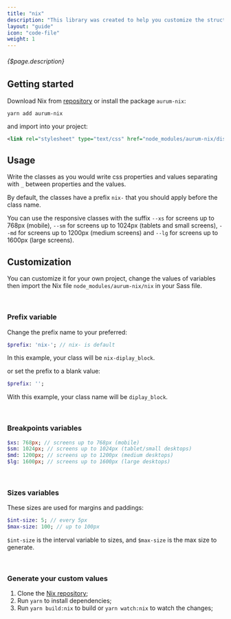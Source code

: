 ```yaml
---
title: "nix"
description: "This library was created to help you customize the structure of your project with classes that change properties such as margins and alignments, including support for responsive."
layout: "guide"
icon: "code-file"
weight: 1
---
```


###### {$page.description}

<article id="1">

## Getting started

Download Nix from <a href="https://github.com/aurumsoftware/nix" target="_blank">repository</a> or install the package `aurum-nix`:

```shel
yarn add aurum-nix
```
and import into your project:

```xml
<link rel="stylesheet" type="text/css" href="node_modules/aurum-nix/dist/nix.min.css" />
```

</article>

<article id="2">

## Usage

Write the classes as you would write css properties and values separating with `_` between properties and the values.

By default, the classes have a prefix `nix-` that you should apply before the class name.

You can use the responsive classes with the suffix `--xs` for screens up to 768px (mobile), `--sm` for screens up to 1024px (tablets and small screens), `--md` for screens up to 1200px (medium screens) and `--lg` for screens up to 1600px (large screens).

</article>

<article id="3">

## Customization

You can customize it for your own project, change the values of variables then import the Nix file `node_modules/aurum-nix/nix` in your Sass file.

<br>

### Prefix variable

Change the prefix name to your preferred:

```sass
$prefix: 'nix-'; // nix- is default
```

In this example, your class will be `nix-diplay_block`.

or set the prefix to a blank value:

```sass
$prefix: '';
```

With this example, your class name will be `diplay_block`.

<br>

### Breakpoints variables

```sass
$xs: 768px; // screens up to 768px (mobile)
$sm: 1024px; // screens up to 1024px (tablet/small desktops)
$md: 1200px; // screens up to 1200px (medium desktops)
$lg: 1600px; // screens up to 1600px (large desktops)
```

<br>

### Sizes variables

These sizes are used for margins and paddings:

```sass
$int-size: 5; // every 5px
$max-size: 100; // up to 100px
```

`$int-size` is the interval variable to sizes, and `$max-size` is the max size to generate.

<br>

### Generate your custom values

1. Clone the <a href="https://github.com/aurumsoftware/nix" target="_blank">Nix repository</a>;
2. Run `yarn` to install dependencies;
3. Run `yarn build:nix` to build or `yarn watch:nix` to watch the changes;

</article>
